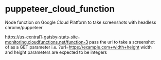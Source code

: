 # puppeteer_cloud_function
Node function on Google Cloud Platform to take screenshots with headless chrome/puppeteer

https://us-central1-gatsby-stats-site-monitoring.cloudfunctions.net/function-3 pass the url to take a screenshot of as a GET parameter i.e. ?url=https://example.com+width+height width and height parameters are expected to be integers 
